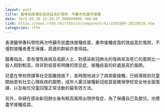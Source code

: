 ```yaml
---
layout: post
title: 醫專指接種疫苗效益高於風險　呼籲市民盡早接種
date: 2021-05-26 22:20:37.000000000 +08:00
link: https://news.rthk.hk/rthk/ch/component/k2/1592808-20210526.htm
categories: rthk
---
```


香港醫學專科學院再次呼籲市民盡快接種疫苗，重申接種疫苗的效益高於風險，不僅對接種者產生保護，周邊的群組亦會得益。

醫專指出，患有慢性疾病及高齡人士，對感染新冠肺炎的發病率及死亡的風險比一般人相對較高，除非對疫苗有明確的禁忌症，接種疫苗的好處是高於風險。

兒童在學校停課等社交距離措施下，長時間地減少了與朋輩接觸，已經導致到兒童開始患有社交心理疾病的趨勢，成年人廣泛接種新冠疫苗是確保學校安全地全面復課，以及每位兒童回復正常活動的最有效方法。

另外，孕婦在感染新冠肺炎後有較高風險出現併發症，為了保護自己及嬰兒，亦應盡早接種疫苗。
